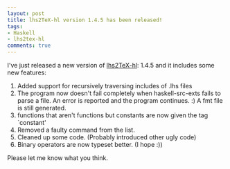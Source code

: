```yaml
--- 
layout: post
title: lhs2TeX-hl version 1.4.5 has been released!
tags: 
- Haskell
- lhs2tex-hl
comments: true
---
```

I've just released a new version of <a href="http://alessandrovermeulen.me/projects/lhs2texhl/" title="lhs2TeX HighLighter ">lhs2TeX-hl</a>: 1.4.5 and it includes some new features:

<ol>
	<li>Added support for recursively traversing includes of .lhs files</li>
	<li>The program now doesn't fail completely when haskell-src-exts fails to parse
    a file. An error is reported and the program continues. :) A fmt file is
    still generated.</li>
	<li>functions that aren't functions but constants are now given the tag `constant'</li>
	<li>Removed a faulty command from the list.</li>
	<li>Cleaned up some code. (Probably introduced other ugly code) </li>
	<li>Binary operators are now typeset better. (I hope :))</li>
</ol>

Please let me know what you think.

